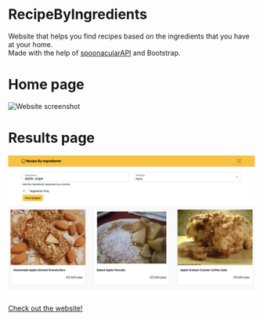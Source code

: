 # RecipeByIngredients
Website that helps you find recipes based on the ingredients that you have at your home.
<br>
Made with the help of [spoonacularAPI](https://spoonacular.com/food-api) and Bootstrap.
<br>
# Home page
![Website screenshot](https://github.com/sushmey/recipebyingredients/blob/main/Images/websiteSS.png?raw=true)

# Results page
![Website results screenshot](https://github.com/sushmey/recipebyingredients/blob/main/Images/WebsiteSSSearch.png?raw=true)
<br>

[Check out the website!](https://recipebyingredients.herokuapp.com)
